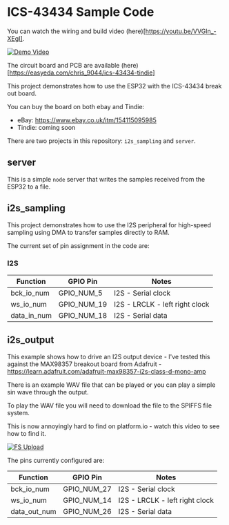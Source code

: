 # ICS-43434 Sample Code

You can watch the wiring and build video (here)[https://youtu.be/VVGln_-XEgI].

[![Demo Video](https://img.youtube.com/vi/VVGln_-XEgI/0.jpg)](https://www.youtube.com/watch?v=VVGln_-XEgI)

The circuit board and PCB are available (here)[https://easyeda.com/chris_9044/ics-43434-tindie]

This project demonstrates how to use the ESP32 with the ICS-43434 break out board.

You can buy the board on both ebay and Tindie:

- eBay: https://www.ebay.co.uk/itm/154115095985
- Tindie: coming soon

There are two projects in this repository: `i2s_sampling` and `server`.

## server

This is a simple `node` server that writes the samples received from the ESP32 to a file.

## i2s_sampling

This project demonstrates how to use the I2S peripheral for high-speed sampling using DMA to transfer samples directly to RAM.

The current set of pin assignment in the code are:

### I2S

| Function    | GPIO Pin    | Notes                          |
| ----------- | ----------- | ------------------------------ |
| bck_io_num  | GPIO_NUM_5  | I2S - Serial clock             |
| ws_io_num   | GPIO_NUM_19 | I2S - LRCLK - left right clock |
| data_in_num | GPIO_NUM_18 | I2S - Serial data              |

## i2s_output

This example shows how to drive an I2S output device - I've tested this against the MAX98357 breakout board from Adafruit - https://learn.adafruit.com/adafruit-max98357-i2s-class-d-mono-amp

There is an example WAV file that can be played or you can play a simple sin wave through the output.

To play the WAV file you will need to download the file to the SPIFFS file system.

This is now annoyingly hard to find on platform.io - watch this video to see how to find it.

[![FS Upload](https://img.youtube.com/vi/Pxpg9eZLoBI/0.jpg)](https://www.youtube.com/watch?v=Pxpg9eZLoBI)

The pins currently configured are:

| Function     | GPIO Pin    | Notes                          |
| ------------ | ----------- | ------------------------------ |
| bck_io_num   | GPIO_NUM_27 | I2S - Serial clock             |
| ws_io_num    | GPIO_NUM_14 | I2S - LRCLK - left right clock |
| data_out_num | GPIO_NUM_26 | I2S - Serial data              |
